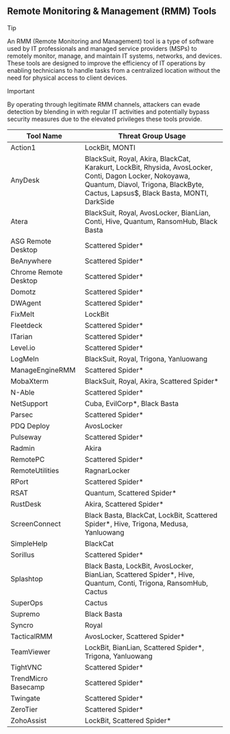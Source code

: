 ## Remote Monitoring & Management (RMM) Tools

> [!TIP]
> An RMM (Remote Monitoring and Management) tool is a type of software used by IT professionals and managed service providers (MSPs) to remotely monitor, manage, and maintain IT systems, networks, and devices. These tools are designed to improve the efficiency of IT operations by enabling technicians to handle tasks from a centralized location without the need for physical access to client devices. 

> [!IMPORTANT]
> By operating through legitimate RMM channels, attackers can evade detection by blending in with regular IT activities and potentially bypass security measures due to the elevated privileges these tools provide.

| Tool Name | Threat Group Usage |
|---|---|
| Action1 | LockBit, MONTI |
| AnyDesk | BlackSuit, Royal, Akira, BlackCat, Karakurt, LockBit, Rhysida, AvosLocker, Conti, Dagon Locker, Nokoyawa, Quantum, Diavol, Trigona, BlackByte, Cactus, Lapsus$, Black Basta, MONTI, DarkSide |
| Atera | BlackSuit, Royal, AvosLocker, BianLian, Conti, Hive, Quantum, RansomHub, Black Basta |
| ASG Remote Desktop | Scattered Spider* |
| BeAnywhere | Scattered Spider* |
| Chrome Remote Desktop | Scattered Spider* |
| Domotz | Scattered Spider* |
| DWAgent | Scattered Spider* |
| FixMeIt | LockBit |
| Fleetdeck | Scattered Spider* |
| ITarian | Scattered Spider* |
| Level.io | Scattered Spider* |
| LogMeIn | BlackSuit, Royal, Trigona, Yanluowang |
| ManageEngineRMM | Scattered Spider* |
| MobaXterm | BlackSuit, Royal, Akira, Scattered Spider* |
| N-Able | Scattered Spider* |
| NetSupport | Cuba, EvilCorp*, Black Basta |
| Parsec | Scattered Spider* |
| PDQ Deploy | AvosLocker |
| Pulseway | Scattered Spider* |
| Radmin | Akira |
| RemotePC | Scattered Spider* |
| RemoteUtilities | RagnarLocker |
| RPort | Scattered Spider* |
| RSAT | Quantum, Scattered Spider* |
| RustDesk | Akira, Scattered Spider* |
| ScreenConnect | Black Basta, BlackCat, LockBit, Scattered Spider*, Hive, Trigona, Medusa, Yanluowang |
| SimpleHelp | BlackCat |
| Sorillus | Scattered Spider* |
| Splashtop | Black Basta, LockBit, AvosLocker, BianLian, Scattered Spider*, Hive, Quantum, Conti, Trigona, RansomHub, Cactus |
| SuperOps | Cactus |
| Supremo | Black Basta |
| Syncro | Royal |
| TacticalRMM | AvosLocker, Scattered Spider* |
| TeamViewer | LockBit, BianLian, Scattered Spider*, Trigona, Yanluowang |
| TightVNC | Scattered Spider* |
| TrendMicro Basecamp | Scattered Spider* |
| Twingate | Scattered Spider* |
| ZeroTier | Scattered Spider* |
| ZohoAssist | LockBit, Scattered Spider* |
